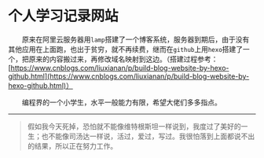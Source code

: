 # 个人学习记录网站
　　原来在阿里云服务器用`lamp`搭建了一个博客系统，服务器到期后，由于没有其他应用在上面跑，也出于贫穷，就不再续费，继而在`github`上用`hexo`搭建了一个，把原来的内容搬过来，再修改域名映射到这边。（搭建过程参考：[https://www.cnblogs.com/liuxianan/p/build-blog-website-by-hexo-github.html](https://www.cnblogs.com/liuxianan/p/build-blog-website-by-hexo-github.html)）

　　编程界的一个小学生，水平一般能力有限，希望大佬们多多指点。

----------

> 假如我今天死掉，恐怕就不能像维特根斯坦一样说到，我度过了美好的一生；也不能像司汤达一样说，活过，爱过，写过。我很怕落到上面都说不出的结果，所以正在努力工作。